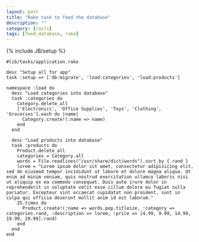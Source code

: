 ```yaml
---
layout: post
title: "Rake task to feed the database"
description: ""
category: [rails]
tags: [feed_database, rake]
---
```

{% include JB/setup %}


    #lib/tasks/application.rake

    desc "Setup all for app"
    task :setup => ['db:migrate', 'load:categories', 'load:products']

    namespace :load do
      desc "Load categories into database"
      task :categories do
        Category.delete_all
        ['Electronics', 'Office Supplies', 'Toys', 'Clothing', 'Groceries'].each do |name|
          Category.create!(:name => name)
        end
      end
      
      desc "Load products into database"
      task :products do
        Product.delete_all
        categories = Category.all
        words = File.readlines("/usr/share/dict/words").sort_by { rand }
        lorem = "Lorem ipsum dolor sit amet, consectetur adipisicing elit, sed do eiusmod tempor incididunt ut labore et dolore magna aliqua. Ut enim ad minim veniam, quis nostrud exercitation ullamco laboris nisi ut aliquip ex ea commodo consequat. Duis aute irure dolor in reprehenderit in voluptate velit esse cillum dolore eu fugiat nulla pariatur. Excepteur sint occaecat cupidatat non proident, sunt in culpa qui officia deserunt mollit anim id est laborum."
        25.times do
          Product.create!(:name => words.pop.titleize, :category => categories.rand, :description => lorem, :price => [4.99, 9.99, 14.99, 19.99, 29.99].rand)
        end
      end
    end
